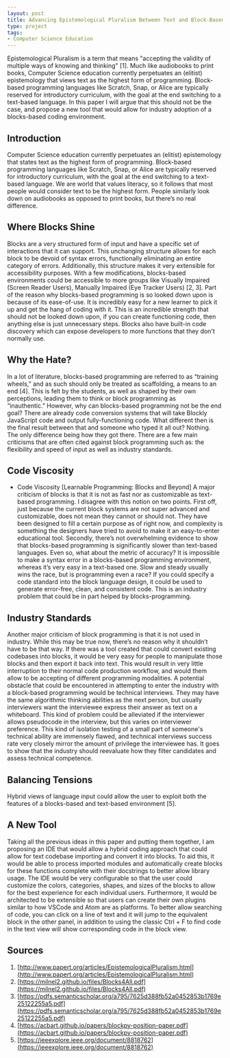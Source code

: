 ```yaml
---
layout: post
title: Advancing Epistemological Pluralism Between Text and Block-Based Coding
type: project
tags:
- Computer Science Education
---
```


Epistemological Pluralism is a term that means "accepting the validity of multiple ways of knowing and thinking" [1]. Much like audiobooks to print books, Computer Science education currently perpetuates an (elitist) epistemology that views text as the highest form of programming. Block-based programming languages like Scratch, Snap, or Alice are typically reserved for introductory curriculum, with the goal at the end switching to a text-based language. In this paper I will argue that this should not be the case, and propose a new tool that would allow for industry adoption of a blocks-based coding environment.

## Introduction
Computer Science education currently perpetuates an (elitist) epistemology that states text as the highest form of programming. Block-based programming languages like Scratch, Snap, or Alice are typically reserved for introductory curriculum, with the goal at the end switching to a text-based language. We are world that values literacy, so it follows that most people would consider text to be the highest form. People similarly look down on audiobooks as opposed to print books, but there’s no real difference.

## Where Blocks Shine
Blocks are a very structured form of input and have a specific set of interactions that it can support. This unchanging structure allows for each block to be devoid of syntax errors, functionally eliminating an entire category of errors. Additionally, this structure makes it very extensible for accessibility purposes. With a few modifications, blocks-based environments could be accessible to more groups like Visually Impaired (Screen Reader Users), Manually Impaired (Eye Tracker Users) [2, 3]. Part of the reason why blocks-based programming is so looked down upon is because of its ease-of-use. It is incredibly easy for a new learner to pick it up and get the hang of coding with it. This is an incredible strength that should not be looked down upon, if you can create functioning code, then anything else is just unnecessary steps. Blocks also have built-in code discovery which can expose developers to more functions that they don't normally use. 

## Why the Hate?
In a lot of literature, blocks-based programming are referred to as “training wheels,” and as such should only be treated as scaffolding, a means to an end [4]. This is felt by the students, as well as shaped by their own perceptions, leading them to think or block programming as “inauthentic.” However, why can blocks-based programming not be the end goal? There are already code conversion systems that will take Blockly JavaScript code and output fully-functioning code. What different then is the final result between that and someone who typed it all out? Nothing. The only difference being how they got there. There are a few main criticisms that are often cited against block programming such as: the flexibility and speed of input as well as industry standards. 

## Code Viscosity
- Code Viscosity [Learnable Programming: Blocks and Beyond]
A major criticism of blocks is that it is not as fast nor as customizable as text-based programming. I disagree with this notion on two points. First off, just because the current block systems are not super advanced and customizable, does not mean they cannot or should not. They have been designed to fill a certain purpose as of right now, and complexity is something the designers have tried to avoid to make it an easy-to-enter educational tool. Secondly, there’s not overwhelming evidence to show that blocks-based programming is significantly slower than text-based languages. Even so, what about the metric of accuracy? It is impossible to make a syntax error in a blocks-based programming environment, whereas it’s very easy in a text-based one. Slow and steady usually wins the race, but is programming even a race? If you could specify a code standard into the block language design, it could be used to generate error-free, clean, and consistent code. This is an industry problem that could be in part helped by blocks-programming. 

## Industry Standards
Another major criticism of block programming is that it is not used in industry. While this may be true now, there’s no reason why it shouldn’t have to be that way. If there was a tool created that could convert existing codebases into blocks, it would be very easy for people to manipulate those blocks and then export it back into text. This would result in very little interruption to their normal code production workflow, and would them allow to be accepting of different programming modalities. A potential obstacle that could be encountered in attempting to enter the industry with a block-based programming would be technical interviews. They may have the same algorithmic thinking abilities as the next person, but usually interviewers want the interviewee express their answer as text on a whiteboard. This kind of problem could be alleviated if the interviewer allows pseudocode in the interview, but this varies on interviewer preference. This kind of isolation testing of a small part of someone's technical ability are immensely flawed, and technical interviews success rate very closely mirror the amount of privilege the interviewee has. It goes to show that the industry should reevaluate how they filter candidates and assess technical competence. 

## Balancing Tensions
Hybrid views of language input could allow the user to exploit both the features of a blocks-based and text-based environment [5]. 

## A New Tool
Taking all the previous ideas in this paper and putting them together, I am proposing an IDE that would allow a hybrid coding approach that could allow for text codebase importing and convert it into blocks. To aid this, it would be able to process imported modules and automatically create blocks for these functions complete with their docstrings to better allow library usage. The IDE would be very configurable so that the user could customize the colors, categories, shapes, and sizes of the blocks to allow for the best experience for each individual users. Furthermore, it would be architected to be extensible so that users can create their own plugins similar to how VSCode and Atom are as platforms. To better allow searching of code, you can click on a line of text and it will jump to the equivalent block in the other panel, in addition to using the classic Ctrl + F to find code in the text view will show corresponding code in the block view.

## Sources
1. [http://www.papert.org/articles/EpistemologicalPluralism.html](http://www.papert.org/articles/EpistemologicalPluralism.html)
2. [https://milnel2.github.io/files/Blocks4All.pdf](https://milnel2.github.io/files/Blocks4All.pdf)
3. [https://pdfs.semanticscholar.org/a795/7625d388fb52a0452853b1769e25122255a5.pdf](https://pdfs.semanticscholar.org/a795/7625d388fb52a0452853b1769e25122255a5.pdf)
4. [https://acbart.github.io/papers/blockpy-position-paper.pdf](https://acbart.github.io/papers/blockpy-position-paper.pdf)
5. [https://ieeexplore.ieee.org/document/8818762](https://ieeexplore.ieee.org/document/8818762)